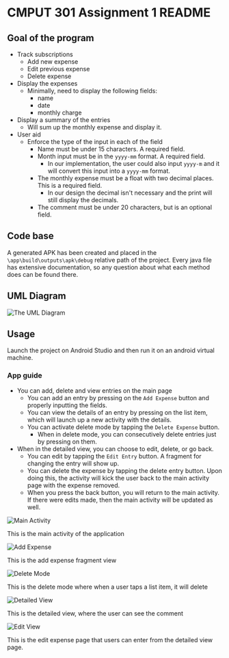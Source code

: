 # CMPUT 301 Assignment 1 README

## Goal of the program

- Track subscriptions
  - Add new expense
  - Edit previous expense
  - Delete expense
- Display the expenses
  - Minimally, need to display the following fields:
    - name
    - date
    - monthly charge
- Display a summary of the entries
  - Will sum up the monthly expense and display it.
- User aid
  - Enforce the type of the input in each of the field
    - Name must be under 15 characters. A required field.
    - Month input must be in the `yyyy-mm` format. A required field.
      - In our implementation, the user could also input `yyyy-m` and it will convert this input into a `yyyy-mm` format.
    - The monthly expense must be a float with two decimal places. This is a required field.
      - In our design the decimal isn't necessary and the print will still display the decimals.
    - The comment must be under 20 characters, but is an optional field.


## Code base

A generated APK has been created and placed in the `\app\build\outputs\apk\debug` relative path of the project. Every java file has extensive documentation, so any question about what each method does can be found there.

## UML Diagram

![The UML Diagram](uml/assign1UML/assign1UML.png)

## Usage

Launch the project on Android Studio and then run it on an android virtual machine.

### App guide

- You can add, delete and view entries on the main page
  - You can add an entry by pressing on the `Add Expense` button and properly inputting the fields.
  - You can view the details of an entry by pressing on the list item, which will launch up a new activity with the details.
  - You can activate delete mode by tapping the `Delete Expense` button.
    - When in delete mode, you can consecutively delete entries just by pressing on them.
- When in the detailed view, you can choose to edit, delete, or go back.
  - You can edit by tapping the `Edit Entry` button. A fragment for changing the entry will show up.
  - You can delete the expense by tapping the delete entry button. Upon doing this, the activity will kick the user back to the main activity page with the expense removed.
  - When you press the back button, you will return to the main activity. If there were edits made, then the main activity will be updated as well.

![Main Activity](assets/main_activity.png)

This is the main activity of the application

![Add Expense](assets/add_expense.png)

This is the add expense fragment view

![Delete Mode](assets/delete_mode.png)

This is the delete mode where when a user taps a list item, it will delete

![Detailed View](assets/detailed_view.png)

This is the detailed view, where the user can see the comment

![Edit View](assets/edit_expense.png)

This is the edit expense page that users can enter from the detailed view page.
